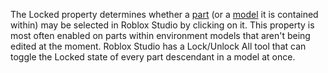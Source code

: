 The Locked property determines whether a [part](https://create.roblox.com/docs/reference/engine/classes/BasePart) (or a
[model](https://create.roblox.com/docs/reference/engine/classes/Model) it is contained within) may be selected in Roblox Studio by
clicking on it. This property is most often enabled on parts within
environment models that aren't being edited at the moment. Roblox Studio
has a Lock/Unlock All tool that can toggle the Locked state of every part
descendant in a model at once.